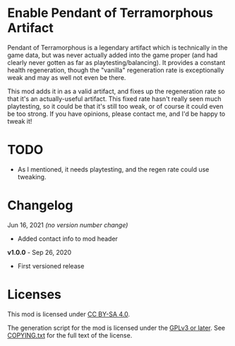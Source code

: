 Enable Pendant of Terramorphous Artifact
========================================

Pendant of Terramorphous is a legendary artifact which is technically in
the game data, but was never actually added into the game proper (and had
clearly never gotten as far as playtesting/balancing).  It provides a
constant health regeneration, though the "vanilla" regeneration rate is
exceptionally weak and may as well not even be there.

This mod adds it in as a valid artifact, and fixes up the regeneration rate
so that it's an actually-useful artifact.  This fixed rate hasn't really seen
much playtesting, so it could be that it's still too weak, or of course it
could even be too strong.  If you have opinions, please contact me, and I'd
be happy to tweak it!

TODO
====

- As I mentioned, it needs playtesting, and the regen rate could use tweaking.

Changelog
=========

Jun 16, 2021 *(no version number change)*
 * Added contact info to mod header

**v1.0.0** - Sep 26, 2020
 * First versioned release
 
Licenses
========

This mod is licensed under [CC BY-SA 4.0](https://creativecommons.org/licenses/by-sa/4.0/).

The generation script for the mod is licensed under the
[GPLv3 or later](https://www.gnu.org/licenses/quick-guide-gplv3.html).
See [COPYING.txt](../../COPYING.txt) for the full text of the license.

